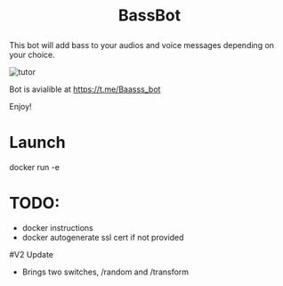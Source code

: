 # <p align="center">BassBot

This bot will add bass to your audios and voice messages depending on your choice.

![tutor](https://github.com/karaz159/bass_bot/blob/master/stuff/pic/tutor.gif)

Bot is avialible at https://t.me/Baasss_bot

Enjoy!


# Launch
docker run -e

# TODO:

* docker instructions
* docker autogenerate ssl cert if not provided

#V2 Update
* Brings two switches, /random and /transform 
